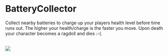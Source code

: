 # BatteryCollector
Collect nearby batteries to charge up your players health level before time runs out. The higher your health/charge is the faster you move. Upon death your character becomes a ragdoll and dies :-(.

<br>
<img src="BatteryCollector/Screenshots/Windows/ScreenShot00006.png"
<br>
